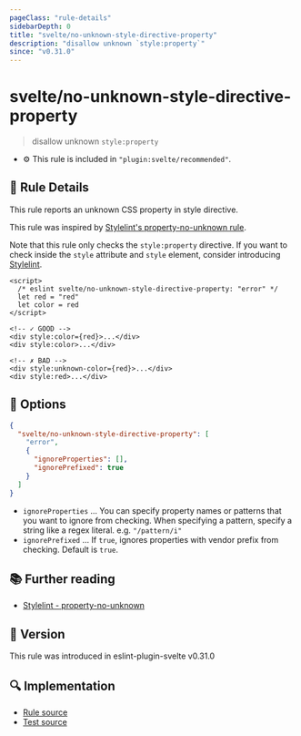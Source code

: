 ```yaml
---
pageClass: "rule-details"
sidebarDepth: 0
title: "svelte/no-unknown-style-directive-property"
description: "disallow unknown `style:property`"
since: "v0.31.0"
---
```


# svelte/no-unknown-style-directive-property

> disallow unknown `style:property`

- :gear: This rule is included in `"plugin:svelte/recommended"`.

## :book: Rule Details

This rule reports an unknown CSS property in style directive.

This rule was inspired by [Stylelint's property-no-unknown rule](https://stylelint.io/user-guide/rules/list/property-no-unknown/).

Note that this rule only checks the `style:property` directive. If you want to check inside the `style` attribute and `style` element, consider introducing [Stylelint](https://stylelint.io/).

<ESLintCodeBlock>

<!--eslint-skip-->

```svelte
<script>
  /* eslint svelte/no-unknown-style-directive-property: "error" */
  let red = "red"
  let color = red
</script>

<!-- ✓ GOOD -->
<div style:color={red}>...</div>
<div style:color>...</div>

<!-- ✗ BAD -->
<div style:unknown-color={red}>...</div>
<div style:red>...</div>
```

</ESLintCodeBlock>

## :wrench: Options

```json
{
  "svelte/no-unknown-style-directive-property": [
    "error",
    {
      "ignoreProperties": [],
      "ignorePrefixed": true
    }
  ]
}
```

- `ignoreProperties` ... You can specify property names or patterns that you want to ignore from checking. When specifying a pattern, specify a string like a regex literal. e.g. `"/pattern/i"`
- `ignorePrefixed` ... If `true`, ignores properties with vendor prefix from checking. Default is `true`.

## :books: Further reading

- [Stylelint - property-no-unknown]

[stylelint - property-no-unknown]: https://stylelint.io/user-guide/rules/list/property-no-unknown/

## :rocket: Version

This rule was introduced in eslint-plugin-svelte v0.31.0

## :mag: Implementation

- [Rule source](https://github.com/ota-meshi/eslint-plugin-svelte/blob/main/src/rules/no-unknown-style-directive-property.ts)
- [Test source](https://github.com/ota-meshi/eslint-plugin-svelte/blob/main/tests/src/rules/no-unknown-style-directive-property.ts)
